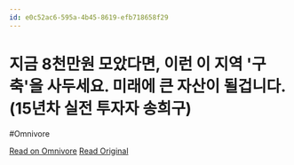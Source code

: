 ```yaml
---
id: e0c52ac6-595a-4b45-8619-efb718658f29
---
```


# 지금 8천만원 모았다면, 이런 이 지역 '구축'을 사두세요. 미래에 큰 자산이 될겁니다. (15년차 실전 투자자 송희구)
#Omnivore

[Read on Omnivore](https://omnivore.app/me/https-www-youtube-com-watch-v-lg-xlc-p-kr-vz-q-190ba402ab3)
[Read Original](https://www.youtube.com/watch?v=lgXlcPKrVzQ)

